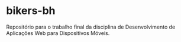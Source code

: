 # bikers-bh
Repositório para o trabalho final da disciplina de Desenvolvimento de Aplicações Web para Dispositivos Móveis.

